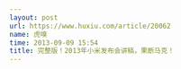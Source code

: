 ```yaml
---
layout: post
url: https://www.huxiu.com/article/20062
name: 虎嗅
time: 2013-09-09 15:54
title: 完整版！2013年小米发布会讲稿，果断马克！
---
```

